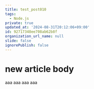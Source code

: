 ```yaml
---
title: test_post010
tags:
  - Node.js
private: true
updated_at: '2024-08-31T20:12:06+09:00'
id: 92717348ee708ab62b8f
organization_url_name: null
slide: false
ignorePublish: false
---
```

# new article body
aaa
aaa
aaa
aaa

